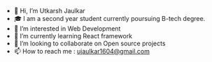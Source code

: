 - 👋 Hi, I’m Utkarsh Jaulkar
- 🎓 I am a second year student currently poursuing B-tech degree.
- 👀 I’m interested in Web Development
- 🌱 I’m currently learning React framework
- 💞️ I’m looking to collaborate on Open source projects
- 📫 How to reach me : ujaulkar1604@gmail.com

<!---
utkarshjaulkar/utkarshjaulkar is a ✨ special ✨ repository because its `README.md` (this file) appears on your GitHub profile.
You can click the Preview link to take a look at your changes.
--->
